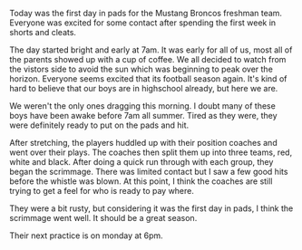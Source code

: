 
Today was the first day in pads for the Mustang Broncos freshman team. Everyone was excited for some contact after spending the first week in shorts and cleats. 

The day started bright and early at 7am. It was early for all of us, most all of the parents showed up with a cup of coffee. We all decided to watch from the vistors side to avoid the sun which was beginning to peak over the horizon. Everyone seems excited that its football season again. It's kind of hard to believe that our boys are in highschool already, but here we are. 

We weren't the only ones dragging this morning. I doubt many of these boys have been awake before 7am all summer. Tired as they were, they were definitely ready to put on the pads and hit. 

After stretching, the players huddled up with their position coaches and went over their plays. The coaches then split them up into three teams, red, white and black. After doing a quick run through with each group, they began the scrimmage. There was limited contact but I saw a few good hits before the whistle was blown. At this point, I think the coaches are still trying to get a feel for who is ready to pay where. 

They were a bit rusty, but considering it was the first day in pads, I think the scrimmage went well. It should be a great season.

Their next practice is on monday at 6pm.

